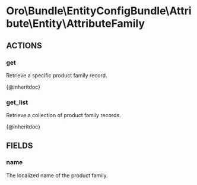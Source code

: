 # Oro\Bundle\EntityConfigBundle\Attribute\Entity\AttributeFamily

## ACTIONS

### get

Retrieve a specific product family record.

{@inheritdoc}

### get_list

Retrieve a collection of product family records.

{@inheritdoc}

## FIELDS

### name

The localized name of the product family.
